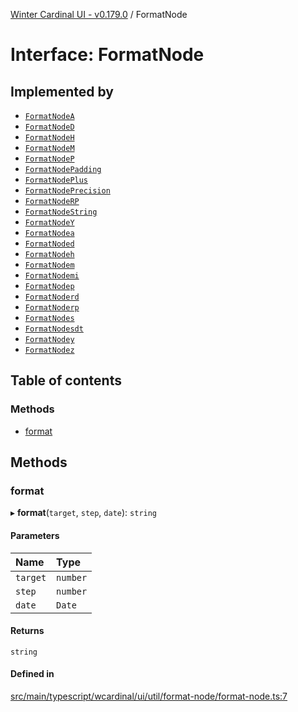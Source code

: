 [Winter Cardinal UI - v0.179.0](../index.md) / FormatNode

# Interface: FormatNode

## Implemented by

- [`FormatNodeA`](../classes/FormatNodeA.md)
- [`FormatNodeD`](../classes/FormatNodeD.md)
- [`FormatNodeH`](../classes/FormatNodeH.md)
- [`FormatNodeM`](../classes/FormatNodeM.md)
- [`FormatNodeP`](../classes/FormatNodeP.md)
- [`FormatNodePadding`](../classes/FormatNodePadding.md)
- [`FormatNodePlus`](../classes/FormatNodePlus.md)
- [`FormatNodePrecision`](../classes/FormatNodePrecision.md)
- [`FormatNodeRP`](../classes/FormatNodeRP.md)
- [`FormatNodeString`](../classes/FormatNodeString.md)
- [`FormatNodeY`](../classes/FormatNodeY.md)
- [`FormatNodea`](../classes/FormatNodea.md)
- [`FormatNoded`](../classes/FormatNoded.md)
- [`FormatNodeh`](../classes/FormatNodeh.md)
- [`FormatNodem`](../classes/FormatNodem.md)
- [`FormatNodemi`](../classes/FormatNodemi.md)
- [`FormatNodep`](../classes/FormatNodep.md)
- [`FormatNoderd`](../classes/FormatNoderd.md)
- [`FormatNoderp`](../classes/FormatNoderp.md)
- [`FormatNodes`](../classes/FormatNodes.md)
- [`FormatNodesdt`](../classes/FormatNodesdt.md)
- [`FormatNodey`](../classes/FormatNodey.md)
- [`FormatNodez`](../classes/FormatNodez.md)

## Table of contents

### Methods

- [format](FormatNode.md#format)

## Methods

### format

▸ **format**(`target`, `step`, `date`): `string`

#### Parameters

| Name | Type |
| :------ | :------ |
| `target` | `number` |
| `step` | `number` |
| `date` | `Date` |

#### Returns

`string`

#### Defined in

[src/main/typescript/wcardinal/ui/util/format-node/format-node.ts:7](https://github.com/winter-cardinal/winter-cardinal-ui/blob/v0.179.0/src/main/typescript/wcardinal/ui/util/format-node/format-node.ts#L7)
